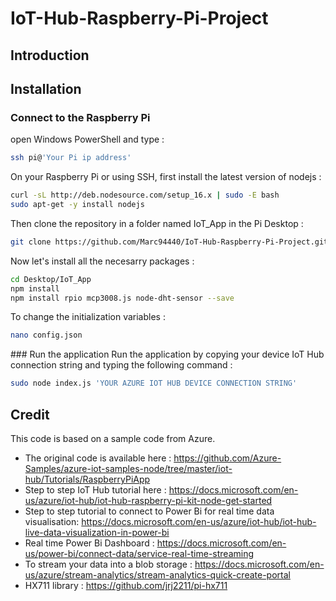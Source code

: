 # IoT-Hub-Raspberry-Pi-Project

## Introduction
<a>
<Node.js application for a Raspberry Pi to control an industry 4.0 factory mock-up using Microsoft's cloud (Azure IoT Hub). While making (photo maquette)>
<This project was presented to me as a 2 months internship at [Dynagile Consulting](https://en.dynagile.com/) to showcase client the usefulness of>
                                                                                                   
## Installation  

### Connect to the Raspberry Pi

open Windows PowerShell and type :
```bash
ssh pi@'Your Pi ip address'
```

On your Raspberry Pi or using SSH, first install the latest version of nodejs : 
```bash
curl -sL http://deb.nodesource.com/setup_16.x | sudo -E bash
sudo apt-get -y install nodejs                          
```                                                                                                 
Then clone the repository in a folder named IoT_App in the Pi Desktop :
```bash
git clone https://github.com/Marc94440/IoT-Hub-Raspberry-Pi-Project.git Desktop/IoT_App   
```
Now let's install all the necesarry packages : 
```bash
cd Desktop/IoT_App
npm install
npm install rpio mcp3008.js node-dht-sensor --save 
```
To change the initialization variables :    
```bash
nano config.json       
```
<photo>
### Run the application
Run the application by copying your device IoT Hub connection string and typing the following command :
  
```bash
sudo node index.js 'YOUR AZURE IOT HUB DEVICE CONNECTION STRING'  
```
  
## Credit
This code is based on a sample code from Azure. 

- The original code is available here : https://github.com/Azure-Samples/azure-iot-samples-node/tree/master/iot-hub/Tutorials/RaspberryPiApp
- Step to step IoT Hub tutorial here : https://docs.microsoft.com/en-us/azure/iot-hub/iot-hub-raspberry-pi-kit-node-get-started  
- Step to step tutorial to connect to Power Bi for real time data visualisation: https://docs.microsoft.com/en-us/azure/iot-hub/iot-hub-live-data-visualization-in-power-bi
- Real time Power Bi Dashboard : https://docs.microsoft.com/en-us/power-bi/connect-data/service-real-time-streaming
- To stream your data into a blob storage : https://docs.microsoft.com/en-us/azure/stream-analytics/stream-analytics-quick-create-portal
- HX711 library : https://github.com/jrj2211/pi-hx711
